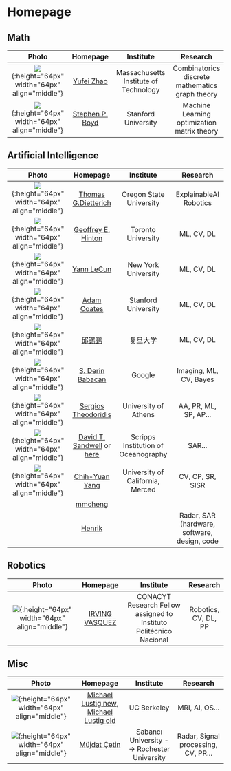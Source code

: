# Homepage



## Math

|                                           Photo                                           |                             Homepage                             |               Institute               |                         Research                          |
|:-----------------------------------------------------------------------------------------:|:----------------------------------------------------------------:|:-------------------------------------:|:---------------------------------------------------------:|
|  ![](./assets/images/Homepage/YuFeiZhao.jpg){:height="64px" width="64px" align="middle"}  | [Yufei Zhao](http://math.mit.edu/directory/profile.php?pid=1354) | Massachusetts Institute of Technology | Combinatorics <br> discrete mathematics <br> graph theory |
| ![](./assets/images/Homepage/StephenBoyd.jpg){:height="64px" width="64px" align="middle"} |        [Stephen P. Boyd](https://web.stanford.edu/~boyd)         |          Stanford University          |   Machine Learning <br> optimization <br> matrix theory   |

## Artificial Intelligence

|                                           Photo                                            |                                                   Homepage                                                   |              Institute              |                   Research                   |
|:------------------------------------------------------------------------------------------:|:------------------------------------------------------------------------------------------------------------:|:-----------------------------------:|:--------------------------------------------:|
|  ![](./assets/images/Homepage/Dietterich.png){:height="64px" width="64px" align="middle"}  |                         [Thomas G.Dietterich](http://web.engr.oregonstate.edu/~tgd/)                         |       Oregon State University       |         ExplainableAI <br> Robotics          |
|    ![](./assets/images/Homepage/Hinton.png){:height="64px" width="64px" align="middle"}    |                           [Geoffrey E. Hinton](http://www.cs.toronto.edu/~hinton/)                           |         Toronto University          |                  ML, CV, DL                  |
|    ![](./assets/images/Homepage/LeCun.png){:height="64px" width="64px" align="middle"}     |                                     [Yann LeCun](http://yann.lecun.com/)                                     |         New York University         |                  ML, CV, DL                  |
| ![](./assets/images/Homepage/AdamCoates.jpeg){:height="64px" width="64px" align="middle"}  |                               [Adam Coates](https://cs.stanford.edu/~acoates/)                               |         Stanford University         |                  ML, CV, DL                  |
|    ![](./assets/images/Homepage/xpqiu.jpg){:height="64px" width="64px" align="middle"}     |                                       [邱锡鹏](https://xpqiu.github.io/)                                        |                复旦大学                 |                  ML, CV, DL                  |
| ![](./assets/images/Homepage/DerinBabacan.jpg){:height="64px" width="64px" align="middle"} |                                [S. Derin Babacan](http://www.dbabacan.info/)                                 |               Google                |            Imaging, ML, CV, Bayes            |
| ![](./assets/images/Homepage/Theodoridis.jpg){:height="64px" width="64px" align="middle"}  |                            [Sergios Theodoridis](http://cgi.di.uoa.gr/~stheodor/)                            |        University of Athens         |            AA, PR, ML, SP, AP...             |
|   ![](./assets/images/Homepage/Sandwell.jpg){:height="64px" width="64px" align="middle"}   | [David T. Sandwell](https://topex.ucsd.edu/sandwell/) or [here](https://dsandwell.scrippsprofiles.ucsd.edu/) | Scripps Institution of Oceanography |                    SAR...                    |
| ![](./assets/images/Homepage/ChihYuanYang.png){:height="64px" width="64px" align="middle"} |                          [Chih-Yuan Yang](https://eng.ucmerced.edu/people/cyang35)                           |  University of California, Merced   |               CV, CP, SR, SISR               |
|                                                                                            |                                       [mmcheng](https://mmcheng.net/)                                        |                                     |                                              |
|                                                                                            |                                       [Henrik](https://hforsten.com/)                                        |                                     | Radar, SAR (hardware, software, design, code |

## Robotics

|                                            Photo                                            |              Homepage               |                             Institute                              |         Research          |
|:-------------------------------------------------------------------------------------------:|:-----------------------------------:|:------------------------------------------------------------------:|:-------------------------:|
| ![](./assets/images/Homepage/IrvingVasquez.jpg){:height="64px" width="64px" align="middle"} | [IRVING VASQUEZ](https://jivg.org/) | CONACYT Research Fellow assigned to Instituto Politécnico Nacional | Robotics, <br> CV, DL, PP |


## Misc

|                                            Photo                                            |                                                                            Homepage                                                                             |                  Institute                  |              Research               |
|:-------------------------------------------------------------------------------------------:|:---------------------------------------------------------------------------------------------------------------------------------------------------------------:|:-------------------------------------------:|:-----------------------------------:|
| ![](./assets/images/Homepage/MichaelLustig.jpg){:height="64px" width="64px" align="middle"} | [Michael Lustig new](https://www2.eecs.berkeley.edu/Faculty/Homepages/mlustig.html), [Michael Lustig old](https://people.eecs.berkeley.edu/~mlustig/index.html) |                 UC Berkeley                 |           MRI, AI, OS...            |
|  ![](./assets/images/Homepage/MüjdatÇetin.jpg){:height="64px" width="64px" align="middle"}  |                                                      [Müjdat Çetin](http://myweb.sabanciuniv.edu/mcetin/)                                                       | Sabancı University --> Rochester University | Radar, Signal processing, CV, PR... |
